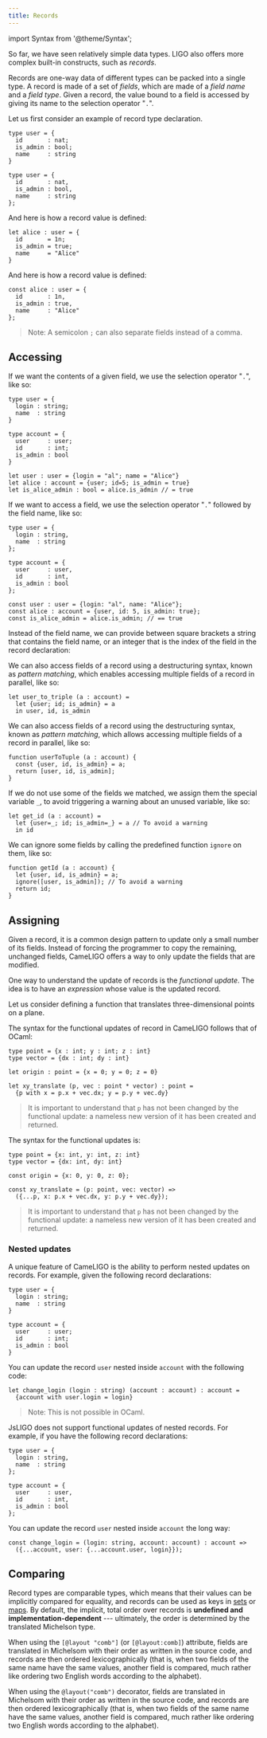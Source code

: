 ```yaml
---
title: Records
---
```


import Syntax from '@theme/Syntax';

So far, we have seen relatively simple data types. LIGO also offers
more complex built-in constructs, such as *records*.

Records are one-way data of different types can be packed into a
single type. A record is made of a set of *fields*, which are made of
a *field name* and a *field type*. Given a record, the value bound to
a field is accessed by giving its name to the selection operator
"`.`".

Let us first consider an example of record type declaration.

<Syntax syntax="cameligo">

```cameligo group=records1
type user = {
  id       : nat;
  is_admin : bool;
  name     : string
}
```

</Syntax>

<Syntax syntax="jsligo">

```jsligo group=records1
type user = {
  id       : nat,
  is_admin : bool,
  name     : string
};
```

</Syntax>

<Syntax syntax="cameligo">

And here is how a record value is defined:

```cameligo group=records1
let alice : user = {
  id       = 1n;
  is_admin = true;
  name     = "Alice"
}
```

</Syntax>

<Syntax syntax="jsligo">

And here is how a record value is defined:

```jsligo group=records1
const alice : user = {
  id       : 1n,
  is_admin : true,
  name     : "Alice"
};
```

> Note: A semicolon `;` can also separate fields instead of a
> comma.

</Syntax>

## Accessing

<Syntax syntax="cameligo">

If we want the contents of a given field, we use the selection operator
"`.`", like so:

```cameligo group=record_access
type user = {
  login : string;
  name  : string
}

type account = {
  user     : user;
  id       : int;
  is_admin : bool
}

let user : user = {login = "al"; name = "Alice"}
let alice : account = {user; id=5; is_admin = true}
let is_alice_admin : bool = alice.is_admin // = true
```

</Syntax>

<Syntax syntax="jsligo">

If we want to access a field, we use the selection operator "`.`"
followed by the field name, like so:

```jsligo group=record_access
type user = {
  login : string,
  name  : string
};

type account = {
  user     : user,
  id       : int,
  is_admin : bool
};

const user : user = {login: "al", name: "Alice"};
const alice : account = {user, id: 5, is_admin: true};
const is_alice_admin = alice.is_admin; // == true
```

Instead of the field name, we can provide between square brackets a
string that contains the field name, or an integer that is the index
of the field in the record declaration:

</Syntax>

<Syntax syntax="cameligo">

We can also access fields of a record using a destructuring syntax,
known as _pattern matching_, which enables accessing multiple fields of
a record in parallel, like so:

```cameligo group=record_access
let user_to_triple (a : account) =
  let {user; id; is_admin} = a
  in user, id, is_admin
```

</Syntax>

<Syntax syntax="jsligo">

We can also access fields of a record using the destructuring
syntax, known as _pattern matching_, which allows accessing multiple
fields of a record in parallel, like so:

```jsligo group=record_access
function userToTuple (a : account) {
  const {user, id, is_admin} = a;
  return [user, id, is_admin];
}
```

</Syntax>

<Syntax syntax="cameligo">

If we do not use some of the fields we matched, we assign them the
special variable `_`, to avoid triggering a warning about an unused
variable, like so:

```cameligo group=record_access
let get_id (a : account) =
  let {user=_; id; is_admin=_} = a // To avoid a warning
  in id
```

</Syntax>

<Syntax syntax="jsligo">

We can ignore some fields by calling the predefined function
`ignore` on them, like so:

```jsligo group=record_access
function getId (a : account) {
  let {user, id, is_admin} = a;
  ignore([user, is_admin]); // To avoid a warning
  return id;
}
```

</Syntax>

## Assigning

Given a record, it is a common design pattern to update only a small
number of its fields. Instead of forcing the programmer to copy the
remaining, unchanged fields, CameLIGO offers a way to only update the
fields that are modified.

One way to understand the update of records is the *functional
update*. The idea is to have an *expression* whose value is the
updated record.

Let us consider defining a function that translates three-dimensional
points on a plane.

<Syntax syntax="cameligo">

The syntax for the functional updates of record in CameLIGO follows
that of OCaml:

```cameligo group=record_update
type point = {x : int; y : int; z : int}
type vector = {dx : int; dy : int}

let origin : point = {x = 0; y = 0; z = 0}

let xy_translate (p, vec : point * vector) : point =
  {p with x = p.x + vec.dx; y = p.y + vec.dy}
```

> It is important to understand that `p` has not been changed by the
> functional update: a nameless new version of it has been created and
> returned.

</Syntax>

<Syntax syntax="jsligo">

The syntax for the functional updates is:

```jsligo group=record_update
type point = {x: int, y: int, z: int}
type vector = {dx: int, dy: int}

const origin = {x: 0, y: 0, z: 0};

const xy_translate = (p: point, vec: vector) =>
  ({...p, x: p.x + vec.dx, y: p.y + vec.dy});
```

> It is important to understand that `p` has not been changed by the
> functional update: a nameless new version of it has been created and
> returned.

</Syntax>

### Nested updates

<Syntax syntax="cameligo">

A unique feature of CameLIGO is the ability to perform nested updates
on records. For example, given the following record declarations:

```cameligo group=record_nested_update
type user = {
  login : string;
  name  : string
}

type account = {
  user     : user;
  id       : int;
  is_admin : bool
}
```

You can update the record `user` nested inside `account` with the
following code:

```cameligo group=record_nested_update
let change_login (login : string) (account : account) : account =
  {account with user.login = login}
```

> Note: This is not possible in OCaml.

</Syntax>


<Syntax syntax="jsligo">

JsLIGO does not support functional updates of nested records. For
example, if you have the following record declarations:

```jsligo group=record_nested_update
type user = {
  login : string,
  name  : string
};

type account = {
  user     : user,
  id       : int,
  is_admin : bool
};
```

You can update the record `user` nested inside `account` the long way:

```jsligo group=record_nested_update
const change_login = (login: string, account: account) : account =>
  ({...account, user: {...account.user, login}});
```

</Syntax>

## Comparing

Record types are comparable types, which means that their values can
be implicitly compared for equality, and records can be used as keys
in [sets](./sets.md) or [maps](./maps.md). By
default, the implicit, total order over records is **undefined and
implementation-dependent** --- ultimately, the order is determined by
the translated Michelson type.

<Syntax syntax="cameligo">

When using the `[@layout "comb"]` (or `[@layout:comb]`) attribute,
fields are translated in Michelsom with their order as written in the
source code, and records are then ordered lexicographically (that is,
when two fields of the same name have the same values, another field
is compared, much rather like ordering two English words according to
the alphabet).

</Syntax>

<Syntax syntax="jsligo">

When using the `@layout("comb")` decorator, fields are translated in
Michelsom with their order as written in the source code, and records
are then ordered lexicographically (that is, when two fields of the
same name have the same values, another field is compared, much rather
like ordering two English words according to the alphabet).

</Syntax>
